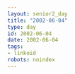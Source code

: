 ```yaml
---
layout: senior2_day
title: "2002-06-04"
type: day
id: 2002-06-04
date: 2002-06-04
tags:
- linkoid
robots: noindex
---
```


